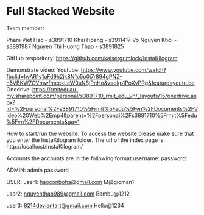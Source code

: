 # Full Stacked Website
Team member:

Pham Viet Hao - s3891710
Khai Hoang - s3911417
Vo Nguyen Khoi - s3891987
Nguyen Thi Huong Thao - s3891825

GitHub resporitory:
https://github.com/kaisergrimlock/InstaKilogram

Demonstrate video: 
Youtube:
https://www.youtube.com/watch?fbclid=IwAR1y1uFd9h2jk8N1o5o0j7r894gPNZ-n5VBKW7OVmwfmeckLcW0uNSjPnHo&v=okp1PoXvPRg&feature=youtu.be
Onedrive:
https://rmiteduau-my.sharepoint.com/personal/s3891710_rmit_edu_vn/_layouts/15/onedrive.aspx?id=%2Fpersonal%2Fs3891710%5Frmit%5Fedu%5Fvn%2FDocuments%2FVideo%20Web%2Emp4&parent=%2Fpersonal%2Fs3891710%5Frmit%5Fedu%5Fvn%2FDocuments&ga=1

How to start/run the website:
To access the website please make sure that you enter the InstaKilogram folder. 
The url of the index page is: http://localhost/InstaKilogram/

Accounts
the accounts are in the following format
username:
password:
	
ADMIN:
admin
password

USER:
user1:
haoconboha@gmail.com
M@gicman1

user2:
nguyenthao989@gmail.com
Bambu@1212

user3:
8214deviantart@gmail.com
Hello@1234


